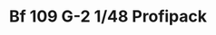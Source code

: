 ---
layout: product
title: "Bf 109 G-2 1/48 Profipack"
price: "3800" 
desc: "Maketa"
img_path: "/assets/img/82165.webp"
brand: "EDUARD"
available: true
special_offer: false
new: false
soon: false
cat: "010000"
subcat: "010400"
subsubcat: "00"
sifra: "82165"
popular: false
spec: false
---